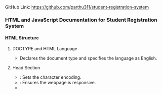 
GitHub Link: https://github.com/parthu311/student-registration-system

### HTML and JavaScript Documentation for Student Registration System

#### HTML Structure

1. DOCTYPE and HTML Language
   - Declares the document type and specifies the language as English.
   
2. Head Section
   - <meta charset="UTF-8">: Sets the character encoding.
   - <meta name="viewport" content="width=device-width, initial-scale=1.0">: Ensures the webpage is responsive.
   - <title>: Student Registration System
   - <link rel="stylesheet" href="style.css">: Links to the external CSS stylesheet.

3. Body Section
   - Container Division
     - .container: Main container for the page content.
     
   - Header Division
     - .header: Contains the main heading of the webpage.
     - <h1>: Displays "Student Registration System".

   - Content Division
     - .content: Wraps the form and table content.
     - .student-form: Container for the student registration form.
     - <form>: Defines the student registration form with various input fields and a submit button.
     - Form Fields
       - Student Name: Text input for the student's name.
       - Student Id: Text input for the student's ID.
       - Enter Your Email: Email input for the student's email.
       - Contact No: Number input for the student's contact number.
     - <button type="submit">: Button to submit the form data.

   - Form Data Table
     - .formdata: Container for the data table.
     - <table>: Defines the table structure.
     - <thead>: Table header with columns for Name, Id, Email, Number, and Edit/Delete actions.
     - <tbody>: Table body where student data will be dynamically inserted.

4. JavaScript Link
   - <script src="script.js"></script>: Links to the external JavaScript file.

#### JavaScript Functionality

1. Event Listener for Form Submission
   - document.getElementById('studentForm').addEventListener('submit', addData);
     - Listens for form submission and triggers addData function.

2. Add Data Function (addData)
   - Prevents default form submission behavior using e.preventDefault().
   - Retrieves values from input fields.
   - Validates the Student ID (must be 5 digits) and Contact Number (must be 10 digits).
   - Alerts user if validation fails.
   - On successful validation:
     - Alerts "Data added successfully".
     - Retrieves existing student data from localStorage.
     - Creates a studentData object with form data.
     - Adds the new data to the existing array.
     - Saves the updated array to localStorage.
     - Calls addRowToTable to add the data to the table.
     - Resets the form fields.

3. Add Row to Table Function (addRowToTable)
   - Inserts a new row in the table body.
   - Adds cells for Name, Id, Email, and Number.
   - Creates and appends Edit and Delete buttons to the row.
   - Edit button triggers editRow function.
   - Delete button triggers deleteRow function.

4. Edit Row Function (editRow)
   - Populates form fields with the data from the selected row.
   - Calls deleteRow to remove the current row from the table and localStorage.

5. Delete Row Function (deleteRow)
   - Confirms with the user before deleting.
   - Removes the student data from localStorage.
   - Removes the row from the table.

6. Load Data Function (loadData)
   - Fetches student data from localStorage on page load.
   - Calls addRowToTable for each student to populate the table.

7. DOMContentLoaded Event Listener
   - document.addEventListener('DOMContentLoaded', loadData);
     - Ensures loadData is called when the DOM is fully loaded.

